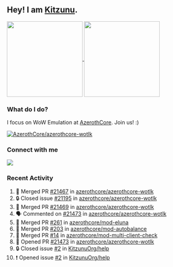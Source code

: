 ## Hey! I am [Kitzunu](https://Github.com/Kitzunu).

<!--
[![Kitzunu's Github stats](https://github-readme-stats.vercel.app/api?username=kitzunu&theme=github_dark&show_icons=true&number_format=long)](https://github.com/Kitzunu)

[![Kitzunu's Language stats](https://github-readme-stats.vercel.app/api/top-langs/?username=Kitzunu&layout=donut&theme=github_dark)](https://github.com/Kitzunu)
-->

<a href="https://github.com/Kitzunu">
  <img height=200 align="center" src="https://github-readme-stats.vercel.app/api?username=kitzunu&theme=github_dark&show_icons=true&number_format=long" />
</a>
<a href="https://github.com/Kitzunu">
  <img height=200 align="center" src="https://github-readme-stats.vercel.app/api/top-langs/?username=Kitzunu&layout=donut&theme=github_dark" />
</a>

### What do I do?

I focus on WoW Emulation at [AzerothCore](https://github.com/AzerothCore). Join us! :)

[![AzerothCore/azerothcore-wotlk](https://github-readme-stats.vercel.app/api/pin/?username=AzerothCore&repo=azerothcore-wotlk&theme=github_dark&show_owner=true)](https://github.com/azerothcore/azerothcore-wotlk)

### Connect with me
[![](https://img.shields.io/badge/AzerothCore%20Discord-Connect%20with%20me!-green)](https://discord.com/invite/gkt4y2x)

### Recent Activity

<!--START_SECTION:activity-->
1. 🎉 Merged PR [#21467](https://github.com/azerothcore/azerothcore-wotlk/pull/21467) in [azerothcore/azerothcore-wotlk](https://github.com/azerothcore/azerothcore-wotlk)
2. 🔒 Closed issue [#21195](https://github.com/azerothcore/azerothcore-wotlk/issues/21195) in [azerothcore/azerothcore-wotlk](https://github.com/azerothcore/azerothcore-wotlk)
3. 🎉 Merged PR [#21469](https://github.com/azerothcore/azerothcore-wotlk/pull/21469) in [azerothcore/azerothcore-wotlk](https://github.com/azerothcore/azerothcore-wotlk)
4. 🗣 Commented on [#21473](https://github.com/azerothcore/azerothcore-wotlk/pull/21473#issuecomment-2661530927) in [azerothcore/azerothcore-wotlk](https://github.com/azerothcore/azerothcore-wotlk)
5. 🎉 Merged PR [#261](https://github.com/azerothcore/mod-eluna/pull/261) in [azerothcore/mod-eluna](https://github.com/azerothcore/mod-eluna)
6. 🎉 Merged PR [#203](https://github.com/azerothcore/mod-autobalance/pull/203) in [azerothcore/mod-autobalance](https://github.com/azerothcore/mod-autobalance)
7. 🎉 Merged PR [#14](https://github.com/azerothcore/mod-multi-client-check/pull/14) in [azerothcore/mod-multi-client-check](https://github.com/azerothcore/mod-multi-client-check)
8. 💪 Opened PR [#21473](https://github.com/azerothcore/azerothcore-wotlk/pull/21473) in [azerothcore/azerothcore-wotlk](https://github.com/azerothcore/azerothcore-wotlk)
9. 🔒 Closed issue [#2](https://github.com/KitzunuOrg/help/issues/2) in [KitzunuOrg/help](https://github.com/KitzunuOrg/help)
10. ❗ Opened issue [#2](https://github.com/KitzunuOrg/help/issues/2) in [KitzunuOrg/help](https://github.com/KitzunuOrg/help)
<!--END_SECTION:activity-->
